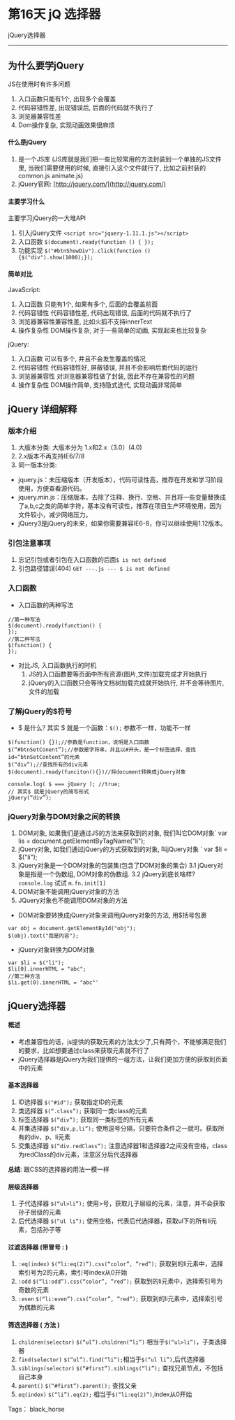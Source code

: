# 第16天 jQ 选择器

 jQuery选择器

---

## 为什么要学jQuery

JS在使用时有许多问题

1. 入口函数只能有1个, 出现多个会覆盖
2. 代码容错性差, 出现错误后, 后面的代码就不执行了
3. 浏览器兼容性差
4. Dom操作复杂, 实现动画效果很麻烦



#### 什么是jQuery

1. 是一个JS库 (JS库就是我们把一些比较常用的方法封装到一个单独的JS文件里, 当我们需要使用的时候, 直接引入这个文件就行了, 比如之前封装的common.js  animate.js)
2. jQuery官网: [http://jquery.com/](http://jquery.com/)

#### 主要学习什么

主要学习jQuery的一大堆API



1. 引入jQuery文件  ` <script src="jquery-1.11.1.js"></script> `
2. 入口函数  ` $(document).ready(function () { }); `
3. 功能实现 ` $("#btnShowDiv").click(function () {$("div").show(1000);}); `




#### 简单对比

JavaScript: 

1. 入口函数  	只能有1个, 如果有多个, 后面的会覆盖前面
2. 代码容错性 代码容错性差, 代码出现错误, 后面的代码就不执行了
3. 浏览器兼容性兼容性差, 比如火狐不支持innerText
4. 操作复杂性 DOM操作复杂, 对于一些简单的动画, 实现起来也比较复杂

jQuery: 

1. 入口函数  	可以有多个, 并且不会发生覆盖的情况
2. 代码容错性 代码容错性好, 屏蔽错误, 并且不会影响后面代码的运行
3. 浏览器兼容性       对浏览器兼容性做了封装, 因此不存在兼容性的问题
4. 操作复杂性 DOM操作简单, 支持隐式迭代, 实现动画非常简单



## jQuery 详细解释

### 版本介绍

1. 大版本分类: 大版本分为 1.x和2.x（3.0）(4.0)
2. 2.x版本不再支持IE6/7/8
3. 同一版本分类:
- jquery.js：未压缩版本（开发版本），代码可读性高，推荐在开发和学习阶段使用，方便查看源代码。
- jquery.min.js：压缩版本，去除了注释、换行、空格、并且将一些变量替换成了a,b,c之类的简单字符，基本没有可读性，推荐在项目生产环境使用，因为文件较小，减少网络压力。
- jQuery3是jQuery的未来，如果你需要兼容IE6-8，你可以继续使用1.12版本。

### 引包注意事项
1. 忘记引包或者引包在入口函数的后面` $ is not defined `
2. 引包路径错误(404) ` GET ---.js --- $ is not defined `

### 入口函数

- 入口函数的两种写法
```
//第一种写法
$(document).ready(function() {
});
//第二种写法
$(function() {
});
```
-  对比JS, 入口函数执行的时机
   1. JS的入口函数要等页面中所有资源(图片,文件)加载完成才开始执行
   2. jQuery的入口函数只会等待文档树加载完成就开始执行, 并不会等待图片,文件的加载

### 了解jQuery的$符号

- \$ 是什么? 其实 \$ 就是一个函数：`$();` 参数不一样，功能不一样

```
$(function() {});//参数是function，说明是入口函数
$(“#btnSetConent”);//参数是字符串，并且以#开头，是一个标签选择，查找id=“btnSetContent”的元素
$(“div”);//查找所有的div元素
$(document).ready(funciton(){})//将document转换成jQuery对象

console.log( $ === jQuery ); //true;
// 其实$ 就是jQuery的简写形式
jQuery(“div”);
```

### jQuery对象与DOM对象之间的转换

1. DOM对象, 如果我们是通过JS的方法来获取到的对象, 我们叫它DOM对象` var lis = document.getElementByTagName("li");
2. jQuery对象, 如我们通过jQuery的方式获取到的对象, 叫jQuery对象 ` var $li = $("li");
3. jQuery对象是一个DOM对象的包装集(包含了DOM对象的集合)
   3.1 jQuery对象是指是一个伪数组, DOM对象的伪数组.
   3.2 jQuery到底长啥样? ` console.log ` 试试 `m.fn.init[1]`
4. DOM对象不能调用jQuery对象的方法
5. JQuery对象也不能调用DOM对象的方法

- DOM对象要转换成jQuery对象来调用jQuery对象的方法, 用$括号包裹
```
var obj = document.getElementById("obj");
$(obj).text("我是内容");
```
- jQuery对象转换为DOM对象
```
var $li = $("li");
$li[0].innerHTML = "abc";
//第二种方法
$li.get(0).innerHTML = "abc"'
```

## jQuery选择器

#### 概述
- 考虑兼容性的话，js提供的获取元素的方法太少了,只有两个，不能够满足我们的要求，比如想要通过class来获取元素就不行了
- jQuery选择器是jQuery为我们提供的一组方法，让我们更加方便的获取到页面中的元素

#### 基本选择器
1. ID选择器  `$("#id");` 获取指定ID的元素
2. 类选择器 `$(“.class”);`  获取同一类class的元素
3. 标签选择器  `$(“div”);`  获取同一类标签的所有元素
4. 并集选择器  `$(“div,p,li”);`  使用逗号分隔，只要符合条件之一就可。获取所有的div、p、li元素
5. 交集选择器  `$(“div.redClass”);`  注意选择器1和选择器2之间没有空格，class为redClass的div元素，注意区分后代选择器

**总结**: 跟CSS的选择器的用法一模一样

#### 层级选择器
1. 子代选择器 `$(“ul>li”);`  使用>号，获取儿子层级的元素，注意，并不会获取孙子层级的元素
2. 后代选择器 `$(“ul li”);`  使用空格，代表后代选择器，获取ul下的所有li元素，包括孙子等

#### 过滤选择器 (带冒号 : )
1. `:eq(index)` `$(“li:eq(2)”).css(“color”, ”red”);` 获取到的li元素中，选择索引号为2的元素，索引号index从0开始
2. `:odd` `$(“li:odd”).css(“color”, ”red”);` 获取到的li元素中，选择索引号为奇数的元素
3. `:even` `$(“li:even”).css(“color”, ”red”);` 获取到的li元素中，选择索引号为偶数的元素

#### 筛选选择器 ( 方法 )
1. `children(selector)` `$(“ul”).children(“li”)` 相当于`$(“ul>li”)`，子类选择器
2. `find(selector)` `$(“ul”).find(“li”);`相当于`$(“ul li”)`,后代选择器
3. `siblings(selector)` `$(“#first”).siblings(“li”);` 查找兄弟节点，不包括自己本身
4. `parent()` `$(“#first”).parent();` 查找父亲
5. `eq(index)` `$(“li”).eq(2);` 相当于`$(“li:eq(2)”)`,index从0开始



Tags： black_horse
